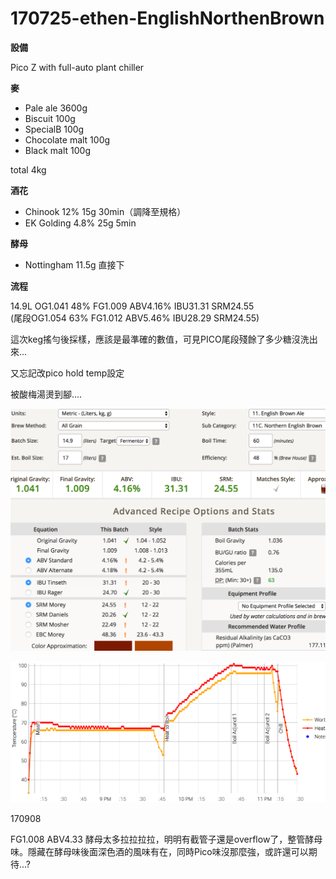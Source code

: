 # 170725-ethen-EnglishNorthenBrown

**設備**

Pico Z with full-auto plant chiller

**麥**

* Pale ale 3600g
* Biscuit 100g
* SpecialB 100g
* Chocolate malt 100g
* Black malt 100g

total 4kg

**酒花**

* Chinook 12% 15g 30min（調降至規格）
* EK Golding 4.8% 25g 5min

**酵母**
 
* Nottingham 11.5g 直接下

**流程**

14.9L OG1.041 48% FG1.009 ABV4.16% IBU31.31 SRM24.55   
(尾段OG1.054 63% FG1.012 ABV5.46% IBU28.29 SRM24.55)

這次keg搖勻後採樣，應該是最準確的數值，可見PICO尾段殘餘了多少糖沒洗出來...

又忘記改pico hold temp設定

被酸梅湯燙到腳....

![](../img/test59.png)

![](../img/test60.png)

170908

FG1.008 ABV4.33 酵母太多拉拉拉拉，明明有截管子還是overflow了，整管酵母味。隱藏在酵母味後面深色酒的風味有在，同時Pico味沒那麼強，或許還可以期待...?